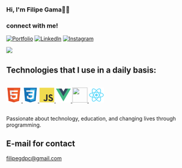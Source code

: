 ### Hi, I'm Filipe Gama👋🏻

### connect with me!

[![Portfolio](https://img.shields.io/website-up-down-green-red/http/monip.org.svg)](https://filipegdpc.github.io/Portifolio/)
[![Linkedln](https://img.shields.io/badge/LinkedIn-0077B5?style=for-the-badge&logo=linkedin&logoColor=white
)](https://www.linkedin.com/in/filipegdpc/)
[![Instagram](https://img.shields.io/badge/Instagram-E4405F?style=for-the-badge&logo=instagram&logoColor=white)](https://www.instagram.com/filipegdev/)

<a href="#">
  <img height="180" src="https://streak-stats.demolab.com/?user=FilipeGDPC" />
</a>


## Technologies that I use in a daily basis:

<div style="display: inline_block"><br/>
    <a href="https://developer.mozilla.org/en-US/docs/Glossary/HTML5" target="_blank" rel="noreferrer"> <img src="https://raw.githubusercontent.com/devicons/devicon/master/icons/html5/html5-original.svg" width="40" height="40"/> </a>
   <a href="https://www.w3.org/TR/2001/WD-css3-roadmap-20010523/" target="_blank" rel="noreferrer"> <img src="https://raw.githubusercontent.com/devicons/devicon/master/icons/css3/css3-original.svg" width="40" height="40"/> </a>  
   <a href="https://developer.mozilla.org/en-US/docs/Web/JavaScript" target="_blank" rel="noreferrer"> <img src="https://raw.githubusercontent.com/devicons/devicon/master/icons/javascript/javascript-original.svg" alt="javascript" width="40" height="40"/> </a>
    <a href="https://vuejs.org/guide/introduction.html" target="_blank" rel="noreferrer"> <img src="https://raw.githubusercontent.com/devicons/devicon/master/icons/vuejs/vuejs-original.svg" width="40" height="40"/> </a>
    <a href="https://quasar.dev/start" target="_blank" rel="noreferrer"> <img src="https://cdn.quasar.dev/logo-v2/svg/logo.svg" width="40" height="40"/> </a>
   <a href="https://legacy.reactjs.org/docs/getting-started.html" target="_blank" rel="noreferrer"> <img src="https://raw.githubusercontent.com/devicons/devicon/master/icons/react/react-original.svg" alt="javascript" width="40" height="40"/> </a>
</div><br/>

Passionate about technology, education, and changing lives through programming.


## E-mail for contact
filipegdpc@gmail.com

